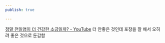 ```yaml
---
publish: true

---
```

[정말 천일염이 더 건강한 소금일까? - YouTube](https://www.youtube.com/watch?v=umsrx2xSP68)
더 안좋은 것인데 포장을 잘 해서 오히려 좋은 것으로 둔갑함